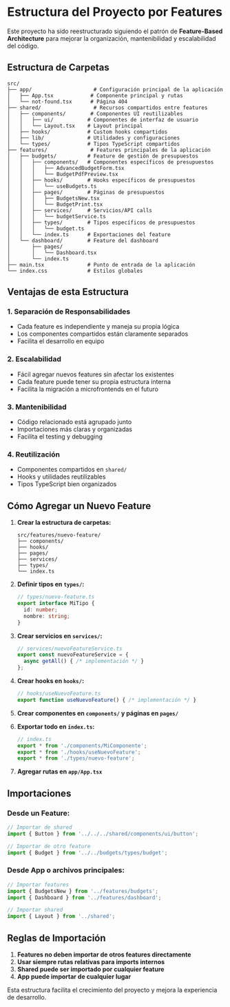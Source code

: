 # Estructura del Proyecto por Features

Este proyecto ha sido reestructurado siguiendo el patrón de **Feature-Based Architecture** para mejorar la organización, mantenibilidad y escalabilidad del código.

## Estructura de Carpetas




```
src/
├── app/                    # Configuración principal de la aplicación
│   ├── App.tsx            # Componente principal y rutas
│   └── not-found.tsx      # Página 404
├── shared/                 # Recursos compartidos entre features
│   ├── components/        # Componentes UI reutilizables
│   │   ├── ui/           # Componentes de interfaz de usuario
│   │   └── Layout.tsx    # Layout principal
│   ├── hooks/            # Custom hooks compartidos
│   ├── lib/              # Utilidades y configuraciones
│   └── types/            # Tipos TypeScript compartidos
├── features/              # Features principales de la aplicación
│   ├── budgets/          # Feature de gestión de presupuestos
│   │   ├── components/   # Componentes específicos de presupuestos
│   │   │   ├── AdvancedBudgetForm.tsx
│   │   │   └── BudgetPdfPreview.tsx
│   │   ├── hooks/        # Hooks específicos de presupuestos
│   │   │   └── useBudgets.ts
│   │   ├── pages/        # Páginas de presupuestos
│   │   │   ├── BudgetsNew.tsx
│   │   │   └── BudgetPrint.tsx
│   │   ├── services/     # Servicios/API calls
│   │   │   └── budgetService.ts
│   │   ├── types/        # Tipos específicos de presupuestos
│   │   │   └── budget.ts
│   │   └── index.ts      # Exportaciones del feature
│   └── dashboard/        # Feature del dashboard
│       ├── pages/
│       │   └── Dashboard.tsx
│       └── index.ts
├── main.tsx              # Punto de entrada de la aplicación
└── index.css             # Estilos globales
```

## Ventajas de esta Estructura

### 1. **Separación de Responsabilidades**
- Cada feature es independiente y maneja su propia lógica
- Los componentes compartidos están claramente separados
- Facilita el desarrollo en equipo

### 2. **Escalabilidad**
- Fácil agregar nuevos features sin afectar los existentes
- Cada feature puede tener su propia estructura interna
- Facilita la migración a microfrontends en el futuro

### 3. **Mantenibilidad**
- Código relacionado está agrupado junto
- Importaciones más claras y organizadas
- Facilita el testing y debugging

### 4. **Reutilización**
- Componentes compartidos en `shared/`
- Hooks y utilidades reutilizables
- Tipos TypeScript bien organizados

## Cómo Agregar un Nuevo Feature

1. **Crear la estructura de carpetas:**
   ```
   src/features/nuevo-feature/
   ├── components/
   ├── hooks/
   ├── pages/
   ├── services/
   ├── types/
   └── index.ts
   ```

2. **Definir tipos en `types/`:**
   ```typescript
   // types/nuevo-feature.ts
   export interface MiTipo {
     id: number;
     nombre: string;
   }
   ```

3. **Crear servicios en `services/`:**
   ```typescript
   // services/nuevoFeatureService.ts
   export const nuevoFeatureService = {
     async getAll() { /* implementación */ }
   };
   ```

4. **Crear hooks en `hooks/`:**
   ```typescript
   // hooks/useNuevoFeature.ts
   export function useNuevoFeature() { /* implementación */ }
   ```

5. **Crear componentes en `components/` y páginas en `pages/`**

6. **Exportar todo en `index.ts`:**
   ```typescript
   // index.ts
   export * from './components/MiComponente';
   export * from './hooks/useNuevoFeature';
   export * from './types/nuevo-feature';
   ```

7. **Agregar rutas en `app/App.tsx`**

## Importaciones

### Desde un Feature:
```typescript
// Importar de shared
import { Button } from '../../../shared/components/ui/button';

// Importar de otro feature
import { Budget } from '../../budgets/types/budget';
```

### Desde App o archivos principales:
```typescript
// Importar features
import { BudgetsNew } from '../features/budgets';
import { Dashboard } from '../features/dashboard';

// Importar shared
import { Layout } from '../shared';
```

## Reglas de Importación

1. **Features no deben importar de otros features directamente**
2. **Usar siempre rutas relativas para imports internos**
3. **Shared puede ser importado por cualquier feature**
4. **App puede importar de cualquier lugar**

Esta estructura facilita el crecimiento del proyecto y mejora la experiencia de desarrollo.

